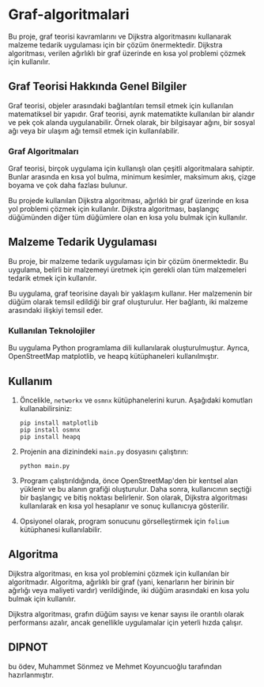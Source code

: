 # Graf-algoritmalari

Bu proje, graf teorisi kavramlarını ve Dijkstra algoritmasını kullanarak malzeme tedarik uygulaması için bir çözüm önermektedir. Dijkstra algoritması, verilen ağırlıklı bir graf üzerinde en kısa yol problemi çözmek için kullanılır.

## Graf Teorisi Hakkında Genel Bilgiler

Graf teorisi, objeler arasındaki bağlantıları temsil etmek için kullanılan matematiksel bir yapıdır. Graf teorisi, ayrık matematikte kullanılan bir alandır ve pek çok alanda uygulanabilir. Örnek olarak, bir bilgisayar ağını, bir sosyal ağı veya bir ulaşım ağı temsil etmek için kullanılabilir.

### Graf Algoritmaları

Graf teorisi, birçok uygulama için kullanışlı olan çeşitli algoritmalara sahiptir. Bunlar arasında en kısa yol bulma, minimum kesimler, maksimum akış, çizge boyama ve çok daha fazlası bulunur.

Bu projede kullanılan Dijkstra algoritması, ağırlıklı bir graf üzerinde en kısa yol problemi çözmek için kullanılır. Dijkstra algoritması, başlangıç düğümünden diğer tüm düğümlere olan en kısa yolu bulmak için kullanılır.

## Malzeme Tedarik Uygulaması

Bu proje, bir malzeme tedarik uygulaması için bir çözüm önermektedir. Bu uygulama, belirli bir malzemeyi üretmek için gerekli olan tüm malzemeleri tedarik etmek için kullanılır.

Bu uygulama, graf teorisine dayalı bir yaklaşım kullanır. Her malzemenin bir düğüm olarak temsil edildiği bir graf oluşturulur. Her bağlantı, iki malzeme arasındaki ilişkiyi temsil eder.

### Kullanılan Teknolojiler

Bu uygulama Python programlama dili kullanılarak oluşturulmuştur. Ayrıca, OpenStreetMap matplotlib, ve heapq kütüphaneleri kullanılmıştır.

## Kullanım

1. Öncelikle, `networkx` ve `osmnx` kütüphanelerini kurun. Aşağıdaki komutları kullanabilirsiniz:

   ```
   pip install matplotlib
   pip install osmnx
   pip install heapq
   ```

2. Projenin ana dizinindeki `main.py` dosyasını çalıştırın:

   ```
   python main.py
   ```

3. Program çalıştırıldığında, önce OpenStreetMap'den bir kentsel alan yüklenir ve bu alanın grafiği oluşturulur. Daha sonra, kullanıcının seçtiği bir başlangıç ve bitiş noktası belirlenir. Son olarak, Dijkstra algoritması kullanılarak en kısa yol hesaplanır ve sonuç kullanıcıya gösterilir.

4. Opsiyonel olarak, program sonucunu görselleştirmek için `folium` kütüphanesi kullanılabilir. 

## Algoritma

Dijkstra algoritması, en kısa yol problemini çözmek için kullanılan bir algoritmadır. Algoritma, ağırlıklı bir graf (yani, kenarların her birinin bir ağırlığı veya maliyeti vardır) verildiğinde, iki düğüm arasındaki en kısa yolu bulmak için kullanılır.

Dijkstra algoritması, grafın düğüm sayısı ve kenar sayısı ile orantılı olarak performansı azalır, ancak genellikle uygulamalar için yeterli hızda çalışır.

## DIPNOT
   bu ödev, Muhammet Sönmez ve Mehmet Koyuncuoğlu tarafından hazırlanmıştır.
